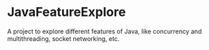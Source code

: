 # JavaFeatureExplore
A project to explore different features of Java, like concurrency and multithreading, socket networking, etc.
